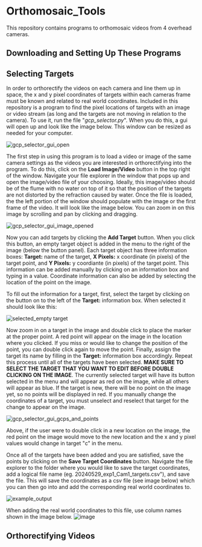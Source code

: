 # Orthomosaic_Tools
This repository contains programs to orthomosaic videos from 4 overhead cameras. 

## Downloading and Setting Up These Programs


## Selecting Targets
In order to orthorectify the videos on each camera and line them up in space, the x and y pixel coordinates of targets within each cameras frame must be known and related to real world coordinates. Included in this repository is a program to find the pixel locations of targets with an image or video stream (as long and the targets are not moving in relation to the camera). To use it, run the file "*gcp_selector.py*". When you do this, a gui will open up and look like the image below. This window can be resized as needed for your computer. 

![gcp_selector_gui_open](https://github.com/user-attachments/assets/bd62185f-203f-42fc-aa06-11f1561e43b3)

The first step in using this program is to load a video or image of the same camera settings as the videos you are interested in orthorectifying into the program. To do this, click on the **Load Image/Video** button in the top right of the window. Navigate your file explorer in the window that pops up and open the image/video file of your choosing. Ideally, this image/video should be of the flume with no water on top of it so that the position of the targets are not distorted by the refraction caused by water. Once the file is loaded, the the left portion of the window should populate with the image or the first frame of the video. It will look like the image below. You can zoom in on this image by scrolling and pan by clicking and dragging.

![gcp_selector_gui_image_opened](https://github.com/user-attachments/assets/b5669baf-92da-4993-8ff7-b7f6eadc2298)

Now you can add targets by clicking the **Add Target** button. When you click this button, an empty target object is added in the menu to the right of the image (below the button panel). Each target object has three information boxes: **Target:** name of the target, **X Pixels:** x coordinate (in pixels) of the target point, and **Y Pixels:** y coordiante (in pixels) of the target point. This information can be added manually by clicking on an information box and typing in a value. Coordinate information can also be added by selecting the location of the point on the image. 

To fill out the information for a target, first, select the target by clicking on the button on to the left of the **Target:** information box. When selected it should look like this: 

![selected_empty target](https://github.com/user-attachments/assets/c2052697-7dc0-4000-92aa-1493054f35e4)

Now zoom in on a target in the image and double click to place the marker at the proper point. A red point will appear on the image in the location where you clicked. If you miss or would like to change the position of the point, you can double click again to move the point. Finally, assign the target its name by filling in the **Target:** information box accordingly. Repeat this process until all of the targets have been selected. **MAKE SURE TO SELECT THE TARGET THAT YOU WANT TO EDIT BEFORE DOUBLE CLICKING ON THE IMAGE**. The currently selected target will have its button selected in the menu and will appear as red on the image, while all others will appear as blue. If the target is new, there will be no point on the image yet, so no points will be displayed in red. If you manually change the coordinates of a target, you must unselect and reselect that target for the change to appear on the image. 

![gcp_selector_gui_gcps_and_points](https://github.com/user-attachments/assets/144251c3-49c5-41d6-96ca-23443677723f)

Above, if the user were to double click in a new location on the image, the red point on the image would move to the new location and the x and y pixel values would change in target "c" in the menu.

Once all of the targets have been added and you are satisfied, save the points by clicking on the **Save Target Coordinates** button. Navigate the file explorer to the folder where you would like to save the target coordinates, add a logical file name (eg. 20240529_exp1_Cam1_targets.csv"), and save the file. This will save the coordinates as a csv file (see image below) which you can then go into and add the corresponding real world coordinates to. 

![example_output](https://github.com/user-attachments/assets/0107a286-421a-4ad5-8a3f-196a4c60f2a8)

When adding the real world coordinates to this file, use column names shown in the image below.
![image](https://github.com/user-attachments/assets/d1fd17fa-c1ca-4b65-a946-2d6794ee7f49)


## Orthorectifying Videos
